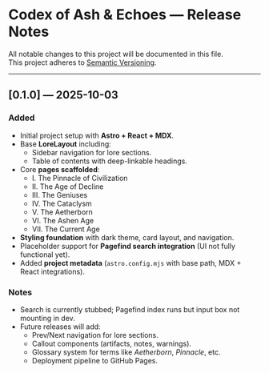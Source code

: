 # Codex of Ash & Echoes — Release Notes

All notable changes to this project will be documented in this file.  
This project adheres to [Semantic Versioning](https://semver.org/).

---

## [0.1.0] — 2025-10-03
### Added
- Initial project setup with **Astro + React + MDX**.
- Base **LoreLayout** including:
  - Sidebar navigation for lore sections.
  - Table of contents with deep-linkable headings.
- Core **pages scaffolded**:
  - I. The Pinnacle of Civilization
  - II. The Age of Decline
  - III. The Geniuses
  - IV. The Cataclysm
  - V. The Aetherborn
  - VI. The Ashen Age
  - VII. The Current Age
- **Styling foundation** with dark theme, card layout, and navigation.
- Placeholder support for **Pagefind search integration** (UI not fully functional yet).
- Added **project metadata** (`astro.config.mjs` with base path, MDX + React integrations).

### Notes
- Search is currently stubbed; Pagefind index runs but input box not mounting in dev.  
- Future releases will add:
  - Prev/Next navigation for lore sections.
  - Callout components (artifacts, notes, warnings).
  - Glossary system for terms like *Aetherborn*, *Pinnacle*, etc.
  - Deployment pipeline to GitHub Pages.
